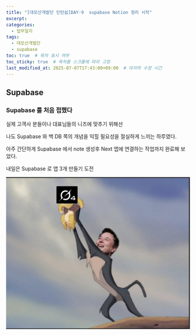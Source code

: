 ```yaml
---
title: "[대모산개발단 인턴쉽]DAY-9  supabase Notion 정리 시작"
excerpt: 
categories: 
  - 업무일지
tags:
  - 대모산개발단
  - supabase 
toc: true  # 목차 표시 여부
toc_sticky: true  # 목차를 스크롤에 따라 고정
last_modified_at: 2025-07-07T17:43:00+09:00  # 마지막 수정 시간
---
```


## Supabase
 
 <h3>Supabase 를 처음 접했다</h3> 

  실제 고객사 분들이나 대표님들의 니즈에 맞추기 위해선 

  나도 Supabase 와 백 DB 쪽의 개념을 익힐 필요성을 절실하게 느끼는 하루였다.

  아주 간단하게 Supabase 에서 note 생성후 Next 앱에 연결하는 작업까지 완료해 보았다.

  내일은 Supabase 로 앱 3개 만들기 도전 

 ![그록](/assets/images/grok4.jpg)

